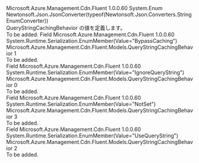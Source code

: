 <Type Name="QueryStringCachingBehavior" FullName="Microsoft.Azure.Management.Cdn.Fluent.Models.QueryStringCachingBehavior">
  <TypeSignature Language="C#" Value="public enum QueryStringCachingBehavior" />
  <TypeSignature Language="ILAsm" Value=".class public auto ansi sealed QueryStringCachingBehavior extends System.Enum" />
  <TypeSignature Language="DocId" Value="T:Microsoft.Azure.Management.Cdn.Fluent.Models.QueryStringCachingBehavior" />
  <TypeSignature Language="VB.NET" Value="Public Enum QueryStringCachingBehavior" />
  <TypeSignature Language="F#" Value="type QueryStringCachingBehavior = " />
  <AssemblyInfo>
    <AssemblyName>Microsoft.Azure.Management.Cdn.Fluent</AssemblyName>
    <AssemblyVersion>1.0.0.60</AssemblyVersion>
  </AssemblyInfo>
  <Base>
    <BaseTypeName>System.Enum</BaseTypeName>
  </Base>
  <Attributes>
    <Attribute>
      <AttributeName>Newtonsoft.Json.JsonConverter(typeof(Newtonsoft.Json.Converters.StringEnumConverter))</AttributeName>
    </Attribute>
  </Attributes>
  <Docs>
    <summary>
            QueryStringCachingBehavior の値を定義します。
            </summary>
    <remarks>To be added.</remarks>
  </Docs>
  <Members>
    <Member MemberName="BypassCaching">
      <MemberSignature Language="C#" Value="BypassCaching" />
      <MemberSignature Language="ILAsm" Value=".field public static literal valuetype Microsoft.Azure.Management.Cdn.Fluent.Models.QueryStringCachingBehavior BypassCaching = int32(1)" />
      <MemberSignature Language="DocId" Value="F:Microsoft.Azure.Management.Cdn.Fluent.Models.QueryStringCachingBehavior.BypassCaching" />
      <MemberSignature Language="VB.NET" Value="BypassCaching" />
      <MemberSignature Language="F#" Value="BypassCaching = 1" Usage="Microsoft.Azure.Management.Cdn.Fluent.Models.QueryStringCachingBehavior.BypassCaching" />
      <MemberType>Field</MemberType>
      <AssemblyInfo>
        <AssemblyName>Microsoft.Azure.Management.Cdn.Fluent</AssemblyName>
        <AssemblyVersion>1.0.0.60</AssemblyVersion>
      </AssemblyInfo>
      <Attributes>
        <Attribute>
          <AttributeName>System.Runtime.Serialization.EnumMember(Value="BypassCaching")</AttributeName>
        </Attribute>
      </Attributes>
      <ReturnValue>
        <ReturnType>Microsoft.Azure.Management.Cdn.Fluent.Models.QueryStringCachingBehavior</ReturnType>
      </ReturnValue>
      <MemberValue>1</MemberValue>
      <Docs>
        <summary>To be added.</summary>
      </Docs>
    </Member>
    <Member MemberName="IgnoreQueryString">
      <MemberSignature Language="C#" Value="IgnoreQueryString" />
      <MemberSignature Language="ILAsm" Value=".field public static literal valuetype Microsoft.Azure.Management.Cdn.Fluent.Models.QueryStringCachingBehavior IgnoreQueryString = int32(0)" />
      <MemberSignature Language="DocId" Value="F:Microsoft.Azure.Management.Cdn.Fluent.Models.QueryStringCachingBehavior.IgnoreQueryString" />
      <MemberSignature Language="VB.NET" Value="IgnoreQueryString" />
      <MemberSignature Language="F#" Value="IgnoreQueryString = 0" Usage="Microsoft.Azure.Management.Cdn.Fluent.Models.QueryStringCachingBehavior.IgnoreQueryString" />
      <MemberType>Field</MemberType>
      <AssemblyInfo>
        <AssemblyName>Microsoft.Azure.Management.Cdn.Fluent</AssemblyName>
        <AssemblyVersion>1.0.0.60</AssemblyVersion>
      </AssemblyInfo>
      <Attributes>
        <Attribute>
          <AttributeName>System.Runtime.Serialization.EnumMember(Value="IgnoreQueryString")</AttributeName>
        </Attribute>
      </Attributes>
      <ReturnValue>
        <ReturnType>Microsoft.Azure.Management.Cdn.Fluent.Models.QueryStringCachingBehavior</ReturnType>
      </ReturnValue>
      <MemberValue>0</MemberValue>
      <Docs>
        <summary>To be added.</summary>
      </Docs>
    </Member>
    <Member MemberName="NotSet">
      <MemberSignature Language="C#" Value="NotSet" />
      <MemberSignature Language="ILAsm" Value=".field public static literal valuetype Microsoft.Azure.Management.Cdn.Fluent.Models.QueryStringCachingBehavior NotSet = int32(3)" />
      <MemberSignature Language="DocId" Value="F:Microsoft.Azure.Management.Cdn.Fluent.Models.QueryStringCachingBehavior.NotSet" />
      <MemberSignature Language="VB.NET" Value="NotSet" />
      <MemberSignature Language="F#" Value="NotSet = 3" Usage="Microsoft.Azure.Management.Cdn.Fluent.Models.QueryStringCachingBehavior.NotSet" />
      <MemberType>Field</MemberType>
      <AssemblyInfo>
        <AssemblyName>Microsoft.Azure.Management.Cdn.Fluent</AssemblyName>
        <AssemblyVersion>1.0.0.60</AssemblyVersion>
      </AssemblyInfo>
      <Attributes>
        <Attribute>
          <AttributeName>System.Runtime.Serialization.EnumMember(Value="NotSet")</AttributeName>
        </Attribute>
      </Attributes>
      <ReturnValue>
        <ReturnType>Microsoft.Azure.Management.Cdn.Fluent.Models.QueryStringCachingBehavior</ReturnType>
      </ReturnValue>
      <MemberValue>3</MemberValue>
      <Docs>
        <summary>To be added.</summary>
      </Docs>
    </Member>
    <Member MemberName="UseQueryString">
      <MemberSignature Language="C#" Value="UseQueryString" />
      <MemberSignature Language="ILAsm" Value=".field public static literal valuetype Microsoft.Azure.Management.Cdn.Fluent.Models.QueryStringCachingBehavior UseQueryString = int32(2)" />
      <MemberSignature Language="DocId" Value="F:Microsoft.Azure.Management.Cdn.Fluent.Models.QueryStringCachingBehavior.UseQueryString" />
      <MemberSignature Language="VB.NET" Value="UseQueryString" />
      <MemberSignature Language="F#" Value="UseQueryString = 2" Usage="Microsoft.Azure.Management.Cdn.Fluent.Models.QueryStringCachingBehavior.UseQueryString" />
      <MemberType>Field</MemberType>
      <AssemblyInfo>
        <AssemblyName>Microsoft.Azure.Management.Cdn.Fluent</AssemblyName>
        <AssemblyVersion>1.0.0.60</AssemblyVersion>
      </AssemblyInfo>
      <Attributes>
        <Attribute>
          <AttributeName>System.Runtime.Serialization.EnumMember(Value="UseQueryString")</AttributeName>
        </Attribute>
      </Attributes>
      <ReturnValue>
        <ReturnType>Microsoft.Azure.Management.Cdn.Fluent.Models.QueryStringCachingBehavior</ReturnType>
      </ReturnValue>
      <MemberValue>2</MemberValue>
      <Docs>
        <summary>To be added.</summary>
      </Docs>
    </Member>
  </Members>
</Type>
